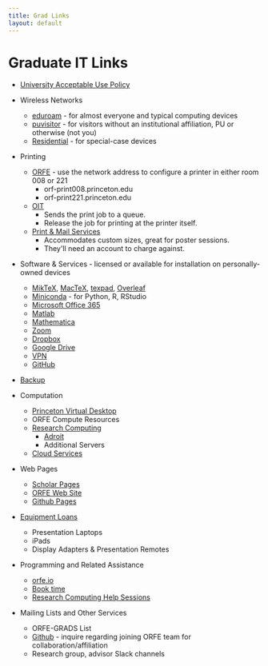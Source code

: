 ```yaml
---
title: Grad Links
layout: default
---
```


# Graduate IT Links

* [University Acceptable Use Policy][1]
* Wireless Networks
	* [eduroam][4] - for almost everyone and typical computing devices
	* [puvisitor][5] - for visitors without an institutional affiliation, PU or otherwise (not you)
	* [Residential][34] - for special-case devices
* Printing
	* [ORFE][7] - use the network address to configure a printer in either room 008 or 221
		* orf-print008.princeton.edu
		* orf-print221.princeton.edu
	* [OIT][8]
		* Sends the print job to a queue.
		* Release the job for printing at the printer itself.
	* [Print & Mail Services][9]
		* Accommodates custom sizes, great for poster sessions.
		* They'll need an account to charge against.

* Software & Services - licensed or available for installation on personally-owned devices
	* [MikTeX][29], [MacTeX][30], [texpad][31], [Overleaf][32]
	* [Miniconda][33] - for Python, R, RStudio
	* [Microsoft Office 365][10]
	* [Matlab][11]
	* [Mathematica][12]
	* [Zoom][35]
	* [Dropbox][14]
	* [Google Drive][15]
	* [VPN][16]
	* [GitHub][38]

* [Backup][18]

* Computation
	* [Princeton Virtual Desktop][37]
	* ORFE Compute Resources
	* [Research Computing][19]
		* [Adroit][21]
		* Additional Servers
	* [Cloud Services][36]

* Web Pages
	* [Scholar Pages][24]
	* [ORFE Web Site][25]
	* [Github Pages][28]

* [Equipment Loans][39]
	* Presentation Laptops
	* iPads
	* Display Adapters & Presentation Remotes

* Programming and Related Assistance
	* [orfe.io](https://orfe.io)
	* [Book time](https://orfe.princeton.edu/bino)
	* [Research Computing Help Sessions](https://researchcomputing.princeton.edu/support/help-sessions)
 
* Mailing Lists and Other Services
	* ORFE-GRADS List
	* [Github][27] - inquire regarding joining ORFE team for collaboration/affiliation
	* Research group, advisor Slack channels

[1]: <https://www.princeton.edu/itpolicy>
[3]: <https://princeton.service-now.com/service?id=kb_article&sys_id=26de00a81be3205041bd6286624bcbb3#section0>
[4]: <https://kb.princeton.edu/KB0010255>
[5]: <https://princeton.service-now.com/service?id=kb_article&sys_id=26de00a81be3205041bd6286624bcbb3#section0>
[7]: <http://orfe.princeton.edu/help/printing>
[8]: <https://kb.princeton.edu/8329>
[9]: <https://printandmail.princeton.edu>
[10]: <https://kb.princeton.edu/9416>
[11]: <https://kb.princeton.edu/KB0011341>
[12]: <https://kb.princeton.edu/KB0011002>
[13]: <mailto:orfehelp@princeton.edu>
[14]: <https://princeton.service-now.com/service?id=sc_cat_item&sys_id=4db8b6b04f99e74cf56c0ad14210c77a>
[15]: <https://kb.princeton.edu/1128>
[16]: <https://www.princeton.edu/vpn>
[17]: <https://get.teamviewer.com/orfehelp>
[18]: <https://princeton.service-now.com/service?id=sc_cat_item&sys_id=91724a974f2ffe8018ddd48e5210c72a>
[19]: <https://www.princeton.edu/researchcomputing>
[20]: <https://www.princeton.edu/researchcomputing/computational-hardware/nobel>
[21]: <https://www.princeton.edu/researchcomputing/computational-hardware/adroit>
[22]: <https://orfe.princeton.edu/help/hardware>
[23]: <https://www.princeton.edu/clusters/cluster-list>
[24]: <https://scholar.princeton.edu>
[25]: <https://orfe.princeton.edu/login>
[27]: <https://www.princeton.edu/researchcomputing/services/github-form-new>
[28]: <https://pages.github.com>
[29]: <https://miktex.org>
[30]: <https://tug.org/mactex>
[31]: <https://www.texpad.com/ios>
[32]: <https://overleaf.com>
[33]: <https://docs.conda.io/en/latest/miniconda.html>
[34]: <https://princeton.service-now.com/service?id=kb_article&sys_id=KB0013096>
[35]: <https://kb.princeton.edu/KB0013476>
[36]: <https://princeton.service-now.com/service?id=sc_cat_item&sys_id=06268c7c1bc444d098d1217e6e4bcb4f>
[37]: <https://kb.princeton.edu/KB0012822>
[38]: <https://forms.rc.princeton.edu/github/>
[39]: <https://princeton.service-now.com/service?id=kb_article&sys_id=6569cd6b1bea94108f8243f4bd4bcbe1>
